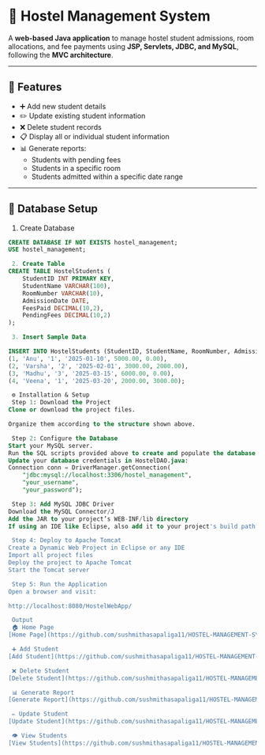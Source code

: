 # 🏢 Hostel Management System

A **web-based Java application** to manage hostel student admissions, room allocations, and fee payments using **JSP, Servlets, JDBC, and MySQL**, following the **MVC architecture**.

---

## 🚀 Features

- ➕ Add new student details  
- ✏️ Update existing student information  
- ❌ Delete student records  
- 📋 Display all or individual student information  
- 📊 Generate reports:
  - Students with pending fees  
  - Students in a specific room  
  - Students admitted within a specific date range  

---

## 🧱 Database Setup

 1. Create Database

```sql
CREATE DATABASE IF NOT EXISTS hostel_management;
USE hostel_management;

 2. Create Table
CREATE TABLE HostelStudents (
    StudentID INT PRIMARY KEY,
    StudentName VARCHAR(100),
    RoomNumber VARCHAR(10),
    AdmissionDate DATE,
    FeesPaid DECIMAL(10,2),
    PendingFees DECIMAL(10,2)
);

 3. Insert Sample Data

INSERT INTO HostelStudents (StudentID, StudentName, RoomNumber, AdmissionDate, FeesPaid, PendingFees) VALUES
(1, 'Anu', '1', '2025-01-10', 5000.00, 0.00),
(2, 'Varsha', '2', '2025-02-01', 3000.00, 2000.00),
(3, 'Madhu', '3', '2025-03-15', 6000.00, 0.00),
(4, 'Veena', '1', '2025-03-20', 2000.00, 3000.00);

 ⚙️ Installation & Setup
 Step 1: Download the Project
Clone or download the project files.

Organize them according to the structure shown above.

 Step 2: Configure the Database
Start your MySQL server.
Run the SQL scripts provided above to create and populate the database.
Update your database credentials in HostelDAO.java:
Connection conn = DriverManager.getConnection(
    "jdbc:mysql://localhost:3306/hostel_management", 
    "your_username", 
    "your_password");

 Step 3: Add MySQL JDBC Driver
Download the MySQL Connector/J
Add the JAR to your project’s WEB-INF/lib directory
If using an IDE like Eclipse, also add it to your project's build path

 Step 4: Deploy to Apache Tomcat
Create a Dynamic Web Project in Eclipse or any IDE
Import all project files
Deploy the project to Apache Tomcat
Start the Tomcat server

 Step 5: Run the Application
Open a browser and visit:

http://localhost:8080/HostelWebApp/

 Output
 🏠 Home Page
[Home Page](https://github.com/sushmithasapaliga11/HOSTEL-MANAGEMENT-SYSTEM/blob/f81ad306f02c76eec7399fcc869b841b68e89eb3/Screenshots/Home_page.png?raw=true)

 ➕ Add Student
[Add Student](https://github.com/sushmithasapaliga11/HOSTEL-MANAGEMENT-SYSTEM/blob/f81ad306f02c76eec7399fcc869b841b68e89eb3/Screenshots/Addstudent.png?raw=true)

 ❌ Delete Student
[Delete Student](https://github.com/sushmithasapaliga11/HOSTEL-MANAGEMENT-SYSTEM/blob/f81ad306f02c76eec7399fcc869b841b68e89eb3/Screenshots/Deletestudent.png?raw=true)

 📊 Generate Report
[Generate Report](https://github.com/sushmithasapaliga11/HOSTEL-MANAGEMENT-SYSTEM/blob/f81ad306f02c76eec7399fcc869b841b68e89eb3/Screenshots/Generate_report.png?raw=true)

 ✏️ Update Student
[Update Student](https://github.com/sushmithasapaliga11/HOSTEL-MANAGEMENT-SYSTEM/blob/f81ad306f02c76eec7399fcc869b841b68e89eb3/Screenshots/Updatestudent.png?raw=true)

 👁️ View Students
[View Students](https://github.com/sushmithasapaliga11/HOSTEL-MANAGEMENT-SYSTEM/blob/f81ad306f02c76eec7399fcc869b841b68e89eb3/Screenshots/Viewstudents.png?raw=true)
